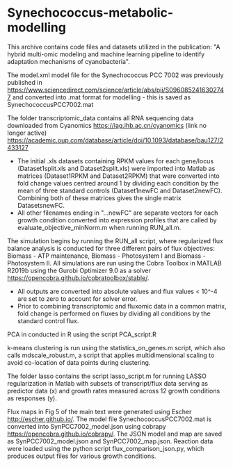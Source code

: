 # Synechococcus-metabolic-modelling  
This archive contains code files and datasets utilized in the publication: "A hybrid multi-omic modeling and machine learning pipeline to identify adaptation mechanisms of cyanobacteria".

The model.xml model file for the Synechococcus PCC 7002 was previously published in https://www.sciencedirect.com/science/article/abs/pii/S0960852416302747
and converted into .mat format for modelling - this is saved as SynechococcusPCC7002.mat

The folder transcriptomic_data contains all RNA sequencing data downloaded from Cyanomics https://lag.ihb.ac.cn/cyanomics (link no longer active) https://academic.oup.com/database/article/doi/10.1093/database/bau127/2433127
 - The initial .xls datasets containing RPKM values for each gene/locus (Dataset1split.xls and Dataset2split.xls) were imported into     Matlab as matrices (Dataset1RPKM and Dataset2RPKM) that were converted into fold change values centred around 1 by dividing each condition by the mean of three standard controls (Dataset1newFC and Dataset2newFC). Combining both of these matrices gives the single matrix DatasetsnewFC.
 - All other filenames ending in "...newFC" are separate vectors for each growth condition converted into expression profiles that are called by evaluate_objective_minNorm.m when running RUN_all.m.
 
The simulation begins by running the RUN_all script, where regularized flux balance analysis is conducted for three different pairs of flux objectives: Biomass - ATP maintenance, Biomass - Photosystem I and Biomass - Photosystem II. All simulations are run using the Cobra Toolbox in MATLAB R2019b using the Gurobi Optimizer 9.0 as a solver https://opencobra.github.io/cobratoolbox/stable/.

- All outputs are converted into absolute values and flux values < 10^-4 are set to zero to account for solver error.
- Prior to combining transcriptomic and fluxomic data in a common matrix, fold change is performed on fluxes by dividing all conditions by the standard control flux.

PCA in conducted in R using the script PCA_script.R

k-means clustering is run using the statistics_on_genes.m script, which also calls mdscale_robust.m, a script that applies multidimensional scaling to avoid co-location of data points during clustering.

The folder lasso contains the script lasso_script.m for running LASSO regularization in Matlab with subsets of transcript/flux data serving as predictor data (x) and growth rates measured across 12 growth conditions as responses (y).

Flux maps in Fig 5 of the main text were generated using Escher http://escher.github.io/.
The model file SynechococcusPCC7002.mat is converted into SynPCC7002_model.json using cobrapy https://opencobra.github.io/cobrapy/.
The JSON model and map are saved as SynPCC7002_model.json and SynPCC7002_map.json.
Reaction data were loaded using the python script flux_comparison_json.py, which produces output files for various growth conditions.








